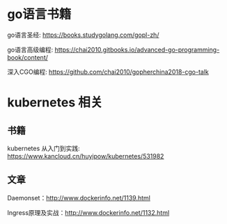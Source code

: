 # go语言书籍
go语言圣经:  https://books.studygolang.com/gopl-zh/

go语言高级编程: https://chai2010.gitbooks.io/advanced-go-programming-book/content/

深入CGO编程: https://github.com/chai2010/gopherchina2018-cgo-talk

#  kubernetes 相关
## 书籍
kubernetes 从入门到实践: https://www.kancloud.cn/huyipow/kubernetes/531982

## 文章
Daemonset：http://www.dockerinfo.net/1139.html

Ingress原理及实战：http://www.dockerinfo.net/1132.html
